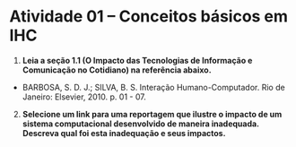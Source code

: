 # **Atividade 01 – Conceitos básicos em IHC**

1. **Leia a seção 1.1 (O Impacto das Tecnologias de Informação e Comunicação no Cotidiano) na referência abaixo.**
- BARBOSA, S. D. J.; SILVA, B. S. Interação Humano-Computador. Rio de Janeiro: Elsevier, 2010. p. 01 - 07.

2. **Selecione um link para uma reportagem que ilustre o impacto de um sistema computacional desenvolvido de maneira inadequada. Descreva qual foi esta inadequação e seus impactos.**